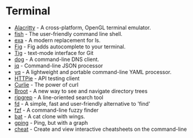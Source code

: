 # Terminal

- [Alacritty](https://alacritty.org/) - A cross-platform, OpenGL terminal emulator.
- [fish](https://fishshell.com/) - The user-friendly command line shell.
- [exa](https://the.exa.website/) - A modern replacement for ls.
- [Fig](https://fig.io/) - Fig adds autocomplete to your terminal.
- [Tig](https://jonas.github.io/tig/) - text-mode interface for Git
- [dog](https://dns.lookup.dog/) - A command-line DNS client.
- [jq](https://stedolan.github.io/jq/) - Command-line JSON processor
- [yq](https://mikefarah.gitbook.io/yq/) - A lightweight and portable command-line YAML processor.
- [HTTPie](https://httpie.io/) - API testing client
- [Curlie](https://curlie.io/) - The power of curl
- [Broot](https://dystroy.org/broot/) - A new way to see and navigate directory trees
- [ripgrep](https://github.com/BurntSushi/ripgrep) - A line-oriented search tool
- [fd](https://github.com/sharkdp/fd) - A simple, fast and user-friendly alternative to 'find'
- [fzf](https://github.com/junegunn/fzf) - A command-line fuzzy finder
- [bat](https://github.com/sharkdp/bat) - A cat clone with wings.
- [gping](https://github.com/orf/gping) - Ping, but with a graph
- [cheat](https://github.com/cheat/cheat) - Create and view interactive cheatsheets on the command-line
